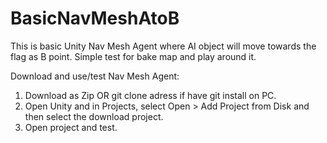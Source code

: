 # BasicNavMeshAtoB

This is basic Unity Nav Mesh Agent where AI object will move towards the flag as B point. Simple test for bake map and play around it.



Download and use/test Nav Mesh Agent:
1. Download as Zip OR git clone adress if have git install on PC.
2. Open Unity and in Projects, select Open > Add Project from Disk and then select the download project.
3. Open project and test.
